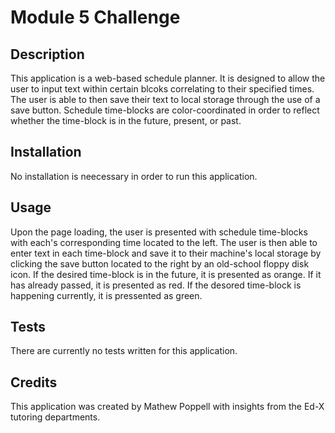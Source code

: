 # Module 5 Challenge

## Description
This application is a web-based schedule planner.  It is designed to allow the user to input text within certain blcoks correlating to their specified times.  The user is able to then save their text to local storage through the use of a save button.  Schedule time-blocks are color-coordinated in order to reflect whether the time-block is in the future, present, or past.

## Installation
No installation is neecessary in order to run this application.  

## Usage
Upon the page loading, the user is presented with schedule time-blocks with each's corresponding time located to the left.  The user is then able to enter text in each time-block and save it to their machine's local storage by clicking the save button located to the right by an old-school floppy disk icon.  If the desired time-block is in the future, it is presented as orange.  If it has already passed, it is presented as red.  If the desored time-block is happening currently, it is pressented as green.

## Tests
There are currently no tests written for this application.

## Credits
This application was created by Mathew Poppell with insights from the Ed-X tutoring departments.
